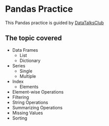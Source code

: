 # Pandas Practice

This Pandas practice is guided by [DataTalksClub](https://github.com/DataTalksClub)

## The topic covered
- Data Frames
    - List
    - Dictionary
- Series
    - Single
    - Multiple
- Index
    - Elements
- Element-wise Operations
- Filtering
- String Operations
- Summarizing Operations
- Missing Values
- Sorting